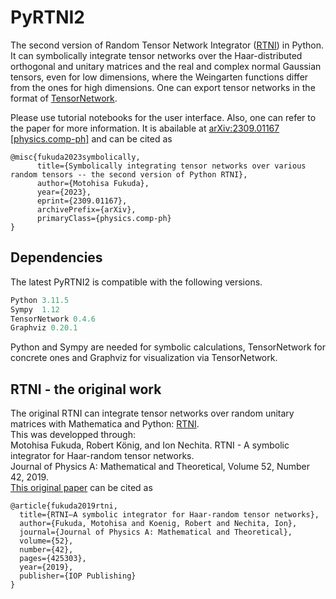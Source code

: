 # PyRTNI2
The second version of Random Tensor Network Integrator ([RTNI](https://motohisafukuda.github.io/RTNI/)) in Python. It can symbolically integrate tensor networks over the Haar-distributed orthogonal and unitary matrices and the real and complex normal Gaussian tensors, even for low dimensions, where the Weingarten functions differ from the ones for high dimensions. One can export tensor networks in the format of [TensorNetwork](https://github.com/google/TensorNetwork).

Please use tutorial notebooks for the user interface. 
Also, one can refer to the paper for more information.
It is abailable at [arXiv:2309.01167 [physics.comp-ph]](https://arxiv.org/abs/2309.01167) and can be cited as
```
@misc{fukuda2023symbolically,
      title={Symbolically integrating tensor networks over various random tensors -- the second version of Python RTNI}, 
      author={Motohisa Fukuda},
      year={2023},
      eprint={2309.01167},
      archivePrefix={arXiv},
      primaryClass={physics.comp-ph}
}
```

## Dependencies

The latest PyRTNI2 is compatible with the following versions.
```python
Python 3.11.5
Sympy  1.12
TensorNetwork 0.4.6
Graphviz 0.20.1
```
Python and Sympy are needed for symbolic calculations, TensorNetwork for concrete ones and Graphviz for visualization via TensorNetwork.

## RTNI - the original work
The original RTNI can integrate tensor networks over random unitary matrices with Mathematica and Python:
[RTNI](https://github.com/MotohisaFukuda/RTNI).<br>
This was developped through:<br>
Motohisa Fukuda, Robert König, and Ion Nechita. RTNI - A symbolic integrator for Haar-random tensor networks.<br>
Journal of Physics A: Mathematical and Theoretical, Volume 52, Number 42, 2019.<br>
[This original paper](https://doi.org/10.1088/1751-8121/ab434b) can be cited as
```
@article{fukuda2019rtni,
  title={RTNI—A symbolic integrator for Haar-random tensor networks},
  author={Fukuda, Motohisa and Koenig, Robert and Nechita, Ion},
  journal={Journal of Physics A: Mathematical and Theoretical},
  volume={52},
  number={42},
  pages={425303},
  year={2019},
  publisher={IOP Publishing}
}
```

